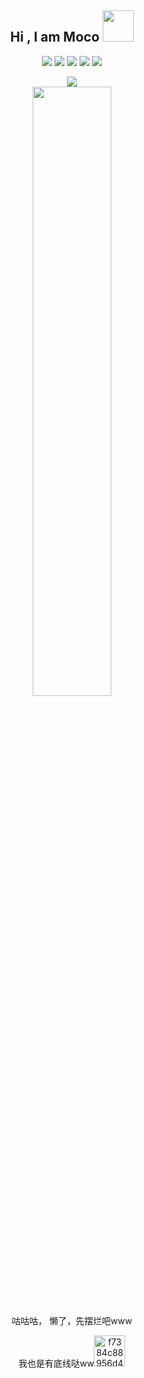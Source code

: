 

<h2 align="center">Hi , I am Moco <img src="https://media.giphy.com/media/mGcNjsfWAjY5AEZNw6/giphy.gif" width="50"></h2>
<p align="center">
<img src="https://img.shields.io/badge/-Python-black?style=flat-square&logo=Python"/>
<img src="https://img.shields.io/badge/-C++-black?style=flat-square&logo=C"/>
<img src="https://img.shields.io/badge/-SQLite-black?style=flat-square&logo=sqlite"/>
<img src="https://img.shields.io/badge/-Git-black?style=flat-square&logo=git"/>
<img src="https://img.shields.io/badge/-GitHub-black?style=flat-square&logo=github"/>
</p>
<p align = "center">
</p>
<p align = "center">
<img src = "https://github-readme-stats.vercel.app/api/top-langs/?username=MocoOwO&theme=radical">
<br>
<img width="50%" src="https://github-readme-streak-stats.herokuapp.com/?user=MocoOwO&show_icons=true&locale=en&layout=compact&theme=radical&line_height=0" />
</p>

<p align="center">咕咕咕， 懒了，先摆烂吧www</p>

<p align="center">我也是有底线哒ww<img src="https://img-blog.csdnimg.cn/f7384c88956d4378b72e47548e19c9f8.gif" alt="f7384c88956d4378b72e47548e19c9f8.gif" width="50" /></p><p align="center">
</p>
